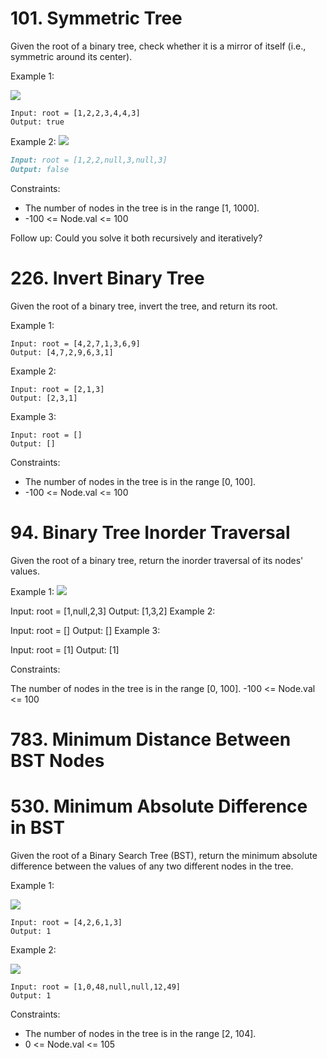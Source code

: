 # 101. Symmetric Tree

Given the root of a binary tree, check whether it is a mirror of itself (i.e., symmetric around its center).



Example 1:

![](https://assets.leetcode.com/uploads/2021/02/19/symtree1.jpg)
```
Input: root = [1,2,2,3,4,4,3]
Output: true
```
Example 2:
![](https://assets.leetcode.com/uploads/2021/02/19/symtree2.jpg)

```markdown
Input: root = [1,2,2,null,3,null,3]
Output: false
```
Constraints:

- The number of nodes in the tree is in the range [1, 1000].
- -100 <= Node.val <= 100

Follow up: Could you solve it both recursively and iteratively?

# 226. Invert Binary Tree

Given the root of a binary tree, invert the tree, and return its root.


Example 1:
![]()
```
Input: root = [4,2,7,1,3,6,9]
Output: [4,7,2,9,6,3,1]
```
Example 2:
![]()
```
Input: root = [2,1,3]
Output: [2,3,1]
```
Example 3:
```
Input: root = []
Output: []
```
Constraints:
- The number of nodes in the tree is in the range [0, 100].
- -100 <= Node.val <= 100

# 94. Binary Tree Inorder Traversal
Given the root of a binary tree, return the inorder traversal of its nodes' values.

Example 1:
![](https://assets.leetcode.com/uploads/2020/09/15/inorder_1.jpg)

Input: root = [1,null,2,3]
Output: [1,3,2]
Example 2:

Input: root = []
Output: []
Example 3:

Input: root = [1]
Output: [1]


Constraints:

The number of nodes in the tree is in the range [0, 100].
-100 <= Node.val <= 100

# 783. Minimum Distance Between BST Nodes
# 530. Minimum Absolute Difference in BST

Given the root of a Binary Search Tree (BST), return the minimum absolute difference between the values of any two different nodes in the tree.

Example 1:

![](https://assets.leetcode.com/uploads/2021/02/05/bst1.jpg)
```
Input: root = [4,2,6,1,3]
Output: 1
```
Example 2:

![](https://assets.leetcode.com/uploads/2021/02/05/bst2.jpg)
```
Input: root = [1,0,48,null,null,12,49]
Output: 1
```

Constraints:

- The number of nodes in the tree is in the range [2, 104].
- 0 <= Node.val <= 105